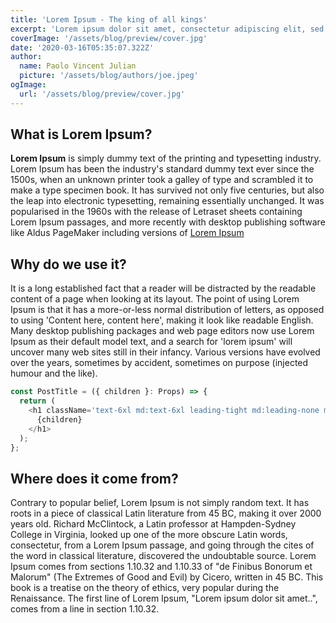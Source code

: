 ```yaml
---
title: 'Lorem Ipsum - The king of all kings'
excerpt: 'Lorem ipsum dolor sit amet, consectetur adipiscing elit, sed do eiusmod tempor incididunt ut labore et dolore magna aliqua. Praesent elementum facilisis leo vel fringilla est ullamcorper eget. At imperdiet dui accumsan sit amet nulla facilities morbi tempus.'
coverImage: '/assets/blog/preview/cover.jpg'
date: '2020-03-16T05:35:07.322Z'
author:
  name: Paolo Vincent Julian
  picture: '/assets/blog/authors/joe.jpeg'
ogImage:
  url: '/assets/blog/preview/cover.jpg'
---
```


## What is Lorem Ipsum?

**Lorem Ipsum** is simply dummy text of the printing and typesetting
industry. Lorem Ipsum has been the industry's standard dummy text
ever since the 1500s, when an unknown printer took a galley of
type and scrambled it to make a type specimen book. It has
survived not only five centuries, but also the leap into
electronic typesetting, remaining essentially unchanged. It was
popularised in the 1960s with the release of Letraset sheets
containing Lorem Ipsum passages, and more recently with desktop
publishing software like Aldus PageMaker including versions of
[Lorem Ipsum](https://www.lipsum.com/)

## Why do we use it?

It is a long established fact that a reader will be distracted by
the readable content of a page when looking at its layout. The
point of using Lorem Ipsum is that it has a more-or-less normal
distribution of letters, as opposed to using 'Content here,
content here', making it look like readable English. Many desktop
publishing packages and web page editors now use Lorem Ipsum as
their default model text, and a search for 'lorem ipsum' will
uncover many web sites still in their infancy. Various versions
have evolved over the years, sometimes by accident, sometimes on
purpose (injected humour and the like).

```js
const PostTitle = ({ children }: Props) => {
  return (
    <h1 className='text-6xl md:text-6xl leading-tight md:leading-none mb-2 md:mb-4 text-center md:text-left'>
      {children}
    </h1>
  );
};
```

## Where does it come from?

Contrary to popular belief, Lorem Ipsum is not simply random text. It has roots in a piece of classical Latin literature from 45 BC, making it over 2000 years old. Richard McClintock, a Latin professor at Hampden-Sydney College in Virginia, looked up one of the more obscure Latin words, consectetur, from a Lorem Ipsum passage, and going through the cites of the word in classical literature, discovered the undoubtable source. Lorem Ipsum comes from sections 1.10.32 and 1.10.33 of "de Finibus Bonorum et Malorum" (The Extremes of Good and Evil) by Cicero, written in 45 BC. This book is a treatise on the theory of ethics, very popular during the Renaissance. The first line of Lorem Ipsum, "Lorem ipsum dolor sit amet..", comes from a line in section 1.10.32.
